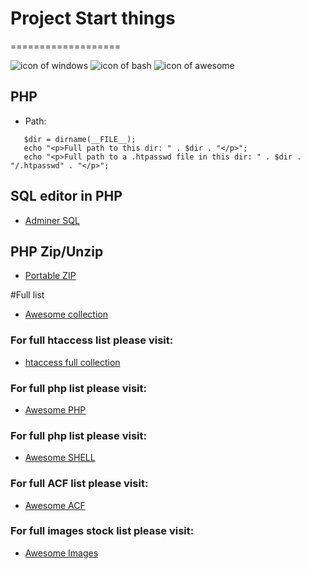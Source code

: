 # Project Start things 
===================

![icon of windows](https://raw.githubusercontent.com/apsolut/dotwindows/master/assets/images/icons/icon-decom-windows-02.png)
![icon of bash](https://raw.githubusercontent.com/apsolut/dotwindows/master/assets/images/icons/icon-decom-bash.png)
![icon of awesome](https://raw.githubusercontent.com/apsolut/dotwindows/master/assets/images/icons/icon-decom-awesome.png)


## PHP

- Path:
```
   $dir = dirname(__FILE__);
   echo "<p>Full path to this dir: " . $dir . "</p>";
   echo "<p>Full path to a .htpasswd file in this dir: " . $dir . "/.htpasswd" . "</p>";
   ```

## SQL editor in PHP
* [Adminer SQL](https://github.com/vrana/adminer)

## PHP Zip/Unzip
* [Portable ZIP](https://github.com/spyrosoft/portable-zip)



#Full list 
* [Awesome collection](https://github.com/sindresorhus/awesome)

### For full htaccess list please visit:
* [htaccess full collection](https://github.com/apsolut/htaccess)

### For full php list please visit:
* [Awesome PHP](https://github.com/apsolut/awesome-php)

### For full php list please visit:
* [Awesome SHELL](https://github.com/apsolut/awesome-shell)

### For full ACF list please visit:
* [Awesome ACF](https://github.com/apsolut/awesome-acf)


### For full images stock list please visit:
* [Awesome Images](https://github.com/apsolut/awesome-images)
